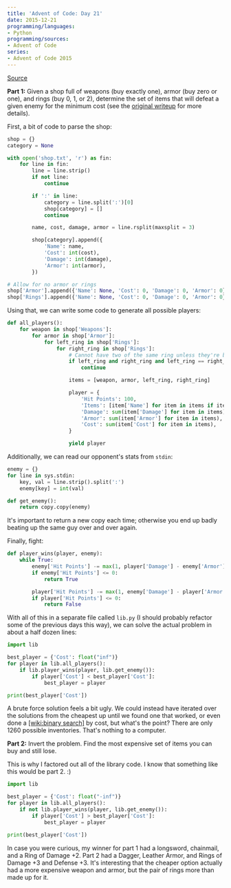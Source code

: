 ```yaml
---
title: 'Advent of Code: Day 21'
date: 2015-12-21
programming/languages:
- Python
programming/sources:
- Advent of Code
series:
- Advent of Code 2015
---
```

<a href="http://adventofcode.com/2015/day/21">Source</a>

**Part 1:** Given a shop full of weapons (buy exactly one), armor (buy zero or one), and rings (buy 0, 1, or 2), determine the set of items that will defeat a given enemy for the minimum cost (see the <a href="http://adventofcode.com/2015/day/21">original writeup</a> for more details).

<!--more-->

First, a bit of code to parse the shop:

```python
shop = {}
category = None

with open('shop.txt', 'r') as fin:
    for line in fin:
        line = line.strip()
        if not line:
            continue

        if ':' in line:
            category = line.split(':')[0]
            shop[category] = []
            continue

        name, cost, damage, armor = line.rsplit(maxsplit = 3)

        shop[category].append({
            'Name': name,
            'Cost': int(cost),
            'Damage': int(damage),
            'Armor': int(armor),
        })

# Allow for no armor or rings
shop['Armor'].append({'Name': None, 'Cost': 0, 'Damage': 0, 'Armor': 0})
shop['Rings'].append({'Name': None, 'Cost': 0, 'Damage': 0, 'Armor': 0})
```

Using that, we can write some code to generate all possible players:

```python
def all_players():
    for weapon in shop['Weapons']:
        for armor in shop['Armor']:
            for left_ring in shop['Rings']:
                for right_ring in shop['Rings']:
                    # Cannot have two of the same ring unless they're both None
                    if left_ring and right_ring and left_ring == right_ring:
                        continue

                    items = [weapon, armor, left_ring, right_ring]

                    player = {
                        'Hit Points': 100,
                        'Items': [item['Name'] for item in items if item['Name']],
                        'Damage': sum(item['Damage'] for item in items),
                        'Armor': sum(item['Armor'] for item in items),
                        'Cost': sum(item['Cost'] for item in items),
                    }

                    yield player
```

Additionally, we can read our opponent's stats from `stdin`:

```python
enemy = {}
for line in sys.stdin:
    key, val = line.strip().split(':')
    enemy[key] = int(val)

def get_enemy():
    return copy.copy(enemy)
```

It's important to return a new copy each time; otherwise you end up badly beating up the same guy over and over again.

Finally, fight:

```python
def player_wins(player, enemy):
    while True:
        enemy['Hit Points'] -= max(1, player['Damage'] - enemy['Armor'])
        if enemy['Hit Points'] <= 0:
            return True

        player['Hit Points'] -= max(1, enemy['Damage'] - player['Armor'])
        if player['Hit Points'] <= 0:
            return False
```

With all of this in a separate file called `lib.py` (I should probably refactor some of the previous days this way), we can solve the actual problem in about a half dozen lines:

```python
import lib

best_player = {'Cost': float("inf")}
for player in lib.all_players():
    if lib.player_wins(player, lib.get_enemy()):
        if player['Cost'] < best_player['Cost']:
            best_player = player

print(best_player['Cost'])
```

A brute force solution feels a bit ugly. We could instead have iterated over the solutions from the cheapest up until we found one that worked, or even done a [[wiki:binary search]]() by cost, but what's the point? There are only 1260 possible inventories. That's nothing to a computer.

**Part 2:** Invert the problem. Find the most expensive set of items you can buy and still lose.

This is why I factored out all of the library code. I know that something like this would be part 2. :)

```python
import lib

best_player = {'Cost': float("-inf")}
for player in lib.all_players():
    if not lib.player_wins(player, lib.get_enemy()):
        if player['Cost'] > best_player['Cost']:
            best_player = player

print(best_player['Cost'])
```


In case you were curious, my winner for part 1 had a longsword, chainmail, and a Ring of Damage +2. Part 2 had a Dagger, Leather Armor, and Rings of Damage +3 and Defense +3. It's interesting that the cheaper option actually had a more expensive weapon and armor, but the pair of rings more than made up for it. 
